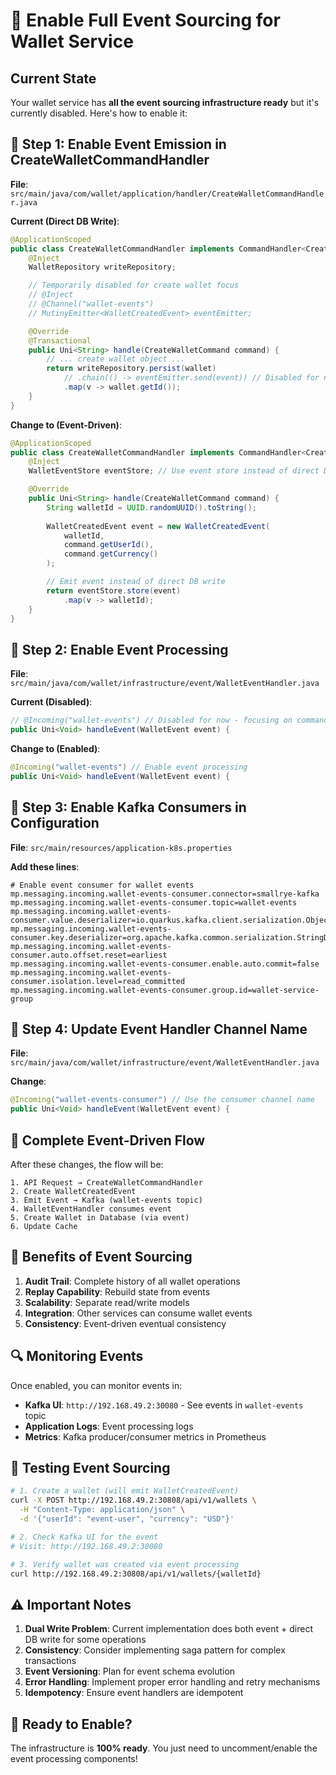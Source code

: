 # 🚀 Enable Full Event Sourcing for Wallet Service

## Current State
Your wallet service has **all the event sourcing infrastructure ready** but it's currently disabled. Here's how to enable it:

## 🔧 Step 1: Enable Event Emission in CreateWalletCommandHandler

**File**: `src/main/java/com/wallet/application/handler/CreateWalletCommandHandler.java`

**Current (Direct DB Write)**:
```java
@ApplicationScoped
public class CreateWalletCommandHandler implements CommandHandler<CreateWalletCommand, String> {
    @Inject
    WalletRepository writeRepository;

    // Temporarily disabled for create wallet focus
    // @Inject
    // @Channel("wallet-events")
    // MutinyEmitter<WalletCreatedEvent> eventEmitter;

    @Override
    @Transactional
    public Uni<String> handle(CreateWalletCommand command) {
        // ... create wallet object ...
        return writeRepository.persist(wallet)
            // .chain(() -> eventEmitter.send(event)) // Disabled for now
            .map(v -> wallet.getId());
    }
}
```

**Change to (Event-Driven)**:
```java
@ApplicationScoped
public class CreateWalletCommandHandler implements CommandHandler<CreateWalletCommand, String> {
    @Inject
    WalletEventStore eventStore; // Use event store instead of direct DB

    @Override
    public Uni<String> handle(CreateWalletCommand command) {
        String walletId = UUID.randomUUID().toString();
        
        WalletCreatedEvent event = new WalletCreatedEvent(
            walletId,
            command.getUserId(),
            command.getCurrency()
        );

        // Emit event instead of direct DB write
        return eventStore.store(event)
            .map(v -> walletId);
    }
}
```

## 🔧 Step 2: Enable Event Processing

**File**: `src/main/java/com/wallet/infrastructure/event/WalletEventHandler.java`

**Current (Disabled)**:
```java
// @Incoming("wallet-events") // Disabled for now - focusing on command side
public Uni<Void> handleEvent(WalletEvent event) {
```

**Change to (Enabled)**:
```java
@Incoming("wallet-events") // Enable event processing
public Uni<Void> handleEvent(WalletEvent event) {
```

## 🔧 Step 3: Enable Kafka Consumers in Configuration

**File**: `src/main/resources/application-k8s.properties`

**Add these lines**:
```properties
# Enable event consumer for wallet events
mp.messaging.incoming.wallet-events-consumer.connector=smallrye-kafka
mp.messaging.incoming.wallet-events-consumer.topic=wallet-events
mp.messaging.incoming.wallet-events-consumer.value.deserializer=io.quarkus.kafka.client.serialization.ObjectMapperDeserializer
mp.messaging.incoming.wallet-events-consumer.key.deserializer=org.apache.kafka.common.serialization.StringDeserializer
mp.messaging.incoming.wallet-events-consumer.auto.offset.reset=earliest
mp.messaging.incoming.wallet-events-consumer.enable.auto.commit=false
mp.messaging.incoming.wallet-events-consumer.isolation.level=read_committed
mp.messaging.incoming.wallet-events-consumer.group.id=wallet-service-group
```

## 🔧 Step 4: Update Event Handler Channel Name

**File**: `src/main/java/com/wallet/infrastructure/event/WalletEventHandler.java`

**Change**:
```java
@Incoming("wallet-events-consumer") // Use the consumer channel name
public Uni<Void> handleEvent(WalletEvent event) {
```

## 🚀 Complete Event-Driven Flow

After these changes, the flow will be:

```
1. API Request → CreateWalletCommandHandler
2. Create WalletCreatedEvent
3. Emit Event → Kafka (wallet-events topic)
4. WalletEventHandler consumes event
5. Create Wallet in Database (via event)
6. Update Cache
```

## 🎯 Benefits of Event Sourcing

1. **Audit Trail**: Complete history of all wallet operations
2. **Replay Capability**: Rebuild state from events
3. **Scalability**: Separate read/write models
4. **Integration**: Other services can consume wallet events
5. **Consistency**: Event-driven eventual consistency

## 🔍 Monitoring Events

Once enabled, you can monitor events in:
- **Kafka UI**: `http://192.168.49.2:30080` - See events in `wallet-events` topic
- **Application Logs**: Event processing logs
- **Metrics**: Kafka producer/consumer metrics in Prometheus

## 🧪 Testing Event Sourcing

```bash
# 1. Create a wallet (will emit WalletCreatedEvent)
curl -X POST http://192.168.49.2:30808/api/v1/wallets \
  -H "Content-Type: application/json" \
  -d '{"userId": "event-user", "currency": "USD"}'

# 2. Check Kafka UI for the event
# Visit: http://192.168.49.2:30080

# 3. Verify wallet was created via event processing
curl http://192.168.49.2:30808/api/v1/wallets/{walletId}
```

## ⚠️ Important Notes

1. **Dual Write Problem**: Current implementation does both event + direct DB write for some operations
2. **Consistency**: Consider implementing saga pattern for complex transactions
3. **Event Versioning**: Plan for event schema evolution
4. **Error Handling**: Implement proper error handling and retry mechanisms
5. **Idempotency**: Ensure event handlers are idempotent

## 🎉 Ready to Enable?

The infrastructure is **100% ready**. You just need to uncomment/enable the event processing components!

